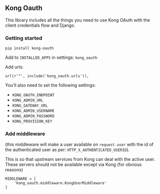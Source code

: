 ## Kong Oauth

This library includes all the things you need to use Kong OAuth with the client credentials flow and Django.

### Getting started

```
pip install kong-oauth
```

Add to `INSTALLED_APPS` in settings: `kong_oauth`

Add urls:

```
url(r'^', include('kong_oauth.urls')),
```

You'll also need to set the following settings:

* `KONG_OAUTH_ENDPOINT`
* `KONG_ADMIN_URL`
* `KONG_GATEWAY_URL`
* `KONG_ADMIN_USERNAME`
* `KONG_ADMIN_PASSWORD`
* `KONG_PROVISION_KEY`




### Add middleware

(this middleware will make a user available on `request.user` with the id of the authenticated user as per: `HTTP_X_AUTHENTICATED_USERID`).

This is so that upstream services from Kong can deal with the active user. These servers should not be available except via Kong (for obvious reasons)

```
MIDDLEWARE = [
    'kong_oauth.middleware.KongUserMiddleware'
]
```


